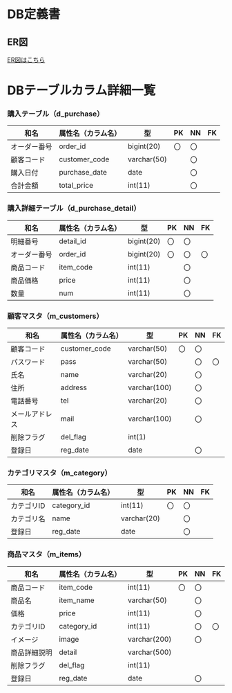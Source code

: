 # DB定義書
## ER図
[ER図はこちら]( https://github.com/Aso2001368/2021sys-design/blob/main/md/ER%E5%9B%B3/%E3%82%AA%E3%83%AA%E3%82%B8%E3%83%8A%E3%83%AB%E3%82%B5%E3%82%A4%E3%83%88.md "ER図はこちら" )

# DBテーブルカラム詳細一覧

### 購入テーブル（d_purchase）
|和名|属性名（カラム名）| 型 | PK | NN | FK |
|----|-----|----|----|----|----|
|オーダー番号|order_id|bigint(20)|〇|〇||
|顧客コード|customer_code|varchar(50)||〇|| 
|購入日付|purchase_date|date||〇||
|合計金額|total_price|int(11)||〇||

### 購入詳細テーブル（d_purchase_detail）
|和名|属性名（カラム名）| 型 | PK | NN | FK |
|---|-----|----|----|----|----|
|明細番号|detail_id|bigint(20)|〇|〇|| 
|オーダー番号|order_id|bigint(20)|〇|〇|〇|
|商品コード|item_code|int(11)||〇||
|商品価格|price|int(11)||〇||
|数量|num|int(11)||〇||

### 顧客マスタ（m_customers）
|和名|属性名（カラム名）| 型 | PK | NN | FK |
|---|-----|----|----|----|----|
|顧客コード|customer_code|varchar(50)|〇|〇||
|パスワード|pass|varchar(50)||〇|〇|
|氏名|name|varchar(20)||〇||
|住所|address|varchar(100)||〇||
|電話番号|tel|varchar(20)||〇||
|メールアドレス|mail|varchar(100)||〇||
|削除フラグ|del_flag|int(1)||||
|登録日|reg_date|date||〇||

### カテゴリマスタ（m_category）
|和名|属性名（カラム名）| 型 | PK | NN | FK |
|---|-----|----|----|----|----|
|カテゴリID|category_id|int(11)|〇|〇||
|カテゴリ名|name|varchar(20)||〇||
|登録日|reg_date|date||〇||

### 商品マスタ（m_items）
|和名|属性名（カラム名）| 型 | PK | NN | FK |
|---|-----|----|----|----|----|
|商品コード|item_code|int(11)|〇|〇||
|商品名|item_name|varchar(50)||〇||
|価格|price|int(11)||〇||
|カテゴリID|category_id|int(11)||〇|〇|
|イメージ|image|varchar(200)||〇||
|商品詳細説明|detail|varchar(500)||||
|削除フラグ|del_flag|int(11)||||
|登録日|reg_date|date||〇||
